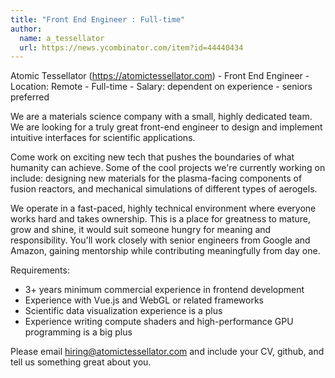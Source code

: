 ```yaml
---
title: "Front End Engineer : Full-time"
author:
  name: a_tessellator
  url: https://news.ycombinator.com/item?id=44440434
---
```

Atomic Tessellator (<a href="https:&#x2F;&#x2F;atomictessellator.com" rel="nofollow">https:&#x2F;&#x2F;atomictessellator.com</a>) - Front End Engineer - Location: Remote - Full-time - Salary: dependent on experience - seniors preferred

We are a materials science company with a small, highly dedicated team. We are looking for a truly great front-end engineer to design and implement intuitive interfaces for scientific applications.

Come work on exciting new tech that pushes the boundaries of what humanity can achieve. Some of the cool projects we&#x27;re currently working on include: designing new materials for the plasma-facing components of fusion reactors, and mechanical simulations of different types of aerogels.

We operate in a fast-paced, highly technical environment where everyone works hard and takes ownership. This is a place for greatness to mature, grow and shine, it would suit someone hungry for meaning and responsibility. You&#x27;ll work closely with senior engineers from Google and Amazon, gaining mentorship while contributing meaningfully from day one.

Requirements:
- 3+ years minimum commercial experience in frontend development
- Experience with Vue.js and WebGL or related frameworks
- Scientific data visualization experience is a plus
- Experience writing compute shaders and high-performance GPU programming is a big plus

Please email hiring@atomictessellator.com and include your CV, github, and tell us something great about you.
<JobApplication />
